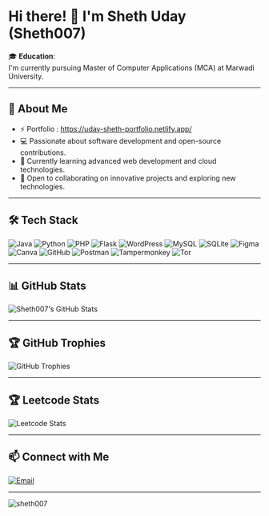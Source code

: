 # Hi there! 👋 I'm Sheth Uday (Sheth007)

🎓 **Education**:  
I'm currently pursuing Master of Computer Applications (MCA) at Marwadi University.

---

## 🚀 About Me

- ⚡ Portfolio : https://uday-sheth-portfolio.netlify.app/
- 💻 Passionate about software development and open-source contributions.
- 🌱 Currently learning advanced web development and cloud technologies.
- 🤝 Open to collaborating on innovative projects and exploring new technologies.

---

## 🛠️ Tech Stack

  ![Java](https://img.shields.io/badge/Java-ED8B00?style=flat-square&logo=java&logoColor=white)
  ![Python](https://img.shields.io/badge/Python-3776AB?style=flat-square&logo=python&logoColor=white)
  ![PHP](https://img.shields.io/badge/PHP-777BB4?style=flat-square&logo=php&logoColor=white)
  ![Flask](https://img.shields.io/badge/Flask-000000?style=flat-square&logo=flask&logoColor=white)
  ![WordPress](https://img.shields.io/badge/WordPress-21759B?style=flat-square&logo=wordpress&logoColor=white)
  ![MySQL](https://img.shields.io/badge/MySQL-4479A1?style=flat-square&logo=mysql&logoColor=white)
  ![SQLite](https://img.shields.io/badge/SQLite-003B57?style=flat-square&logo=sqlite&logoColor=white)
  ![Figma](https://img.shields.io/badge/Figma-F24E1E?style=flat-square&logo=figma&logoColor=white)
  ![Canva](https://img.shields.io/badge/Canva-00C4CC?style=flat-square&logo=canva&logoColor=white)
  ![GitHub](https://img.shields.io/badge/GitHub-181717?style=flat-square&logo=github&logoColor=white)
  ![Postman](https://img.shields.io/badge/Postman-FF6C37?style=flat-square&logo=postman&logoColor=white)
  ![Tampermonkey](https://img.shields.io/badge/Tampermonkey-00485B?style=flat-square&logo=Tampermonkey&logoColor=white)
  ![Tor](https://img.shields.io/badge/Tor-7D4698?style=flat-square&logo=tor-browser&logoColor=white)

---

## 📊 GitHub Stats

![Sheth007's GitHub Stats](https://github-readme-stats.vercel.app/api?username=Sheth007&show_icons=true&theme=radical)

<!-- ![Top Languages](https://github-readme-stats.vercel.app/api/top-langs/?username=Sheth007&layout=compact&theme=radical) -->

---

## 🏆 GitHub Trophies

![GitHub Trophies](https://github-profile-trophy.vercel.app/?username=Sheth007&theme=radical)

---

## 🏆 Leetcode Stats

![Leetcode Stats](https://leetcard.jacoblin.cool/uday_sheth?ext=contest)

---

## 📫 Connect with Me

[![Email](https://img.shields.io/badge/Email-shethuday505@gmail.com-D14836?style=flat-square&logo=gmail&logoColor=white)](mailto:shethuday505@gmail.com)

---

<p align="left"> <img src="https://komarev.com/ghpvc/?username=sheth007&label=Profile%20views&color=0e75b6&style=flat" alt="sheth007" /> </p>
